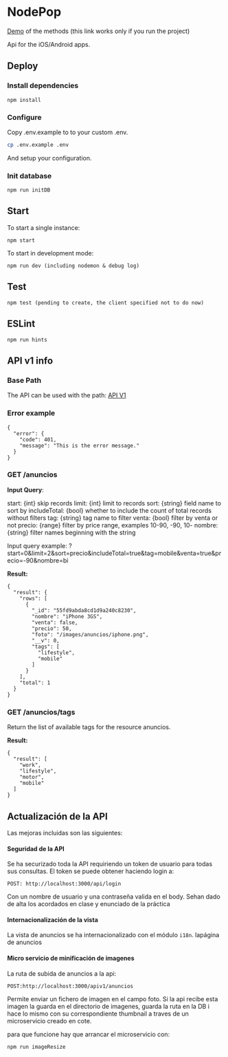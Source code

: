 # NodePop

[Demo](/anuncios) of the methods (this link works only if you run the project)

Api for the iOS/Android apps.

## Deploy

### Install dependencies

    npm install

### Configure

Copy .env.example to to your custom .env.

```sh
cp .env.example .env
```

And setup your configuration.

### Init database

    npm run initDB

## Start

To start a single instance:

    npm start

To start in development mode:

    npm run dev (including nodemon & debug log)

## Test

    npm test (pending to create, the client specified not to do now)

## ESLint

    npm run hints

## API v1 info

### Base Path

The API can be used with the path:
[API V1](/apiv1/anuncios)

### Error example

    {
      "error": {
        "code": 401,
        "message": "This is the error message."
      }
    }

### GET /anuncios

**Input Query**:

start: {int} skip records
limit: {int} limit to records
sort: {string} field name to sort by
includeTotal: {bool} whether to include the count of total records without filters
tag: {string} tag name to filter
venta: {bool} filter by venta or not
precio: {range} filter by price range, examples 10-90, -90, 10-
nombre: {string} filter names beginning with the string

Input query example: ?start=0&limit=2&sort=precio&includeTotal=true&tag=mobile&venta=true&precio=-90&nombre=bi

**Result:**

    {
      "result": {
        "rows": [
          {
            "_id": "55fd9abda8cd1d9a240c8230",
            "nombre": "iPhone 3GS",
            "venta": false,
            "precio": 50,
            "foto": "/images/anuncios/iphone.png",
            "__v": 0,
            "tags": [
              "lifestyle",
              "mobile"
            ]
          }
        ],
        "total": 1
      }
    }

### GET /anuncios/tags

Return the list of available tags for the resource anuncios.

**Result:**

    {
      "result": [
        "work",
        "lifestyle",
        "motor",
        "mobile"
      ]
    }

## Actualización de la API
Las mejoras incluidas son las siguientes:

#### Seguridad de la API
Se ha securizado toda la API requiriendo un token de usuario para todas sus consultas. El token se puede obtener haciendo login a:

```
POST: http://localhost:3000/api/login
```

Con un nombre de usuario y una contraseña valida en el body. Sehan dado de alta los acordados en clase y enunciado de la práctica

#### Internacionalización de la vista

La vista de anuncios se ha internacionalizado con el módulo `i18n`. lapágina de anuncios
#### Micro servicio de minificación de imagenes

La ruta de subida de anuncios a la api:

```
POST:http://localhost:3000/apiv1/anuncios
```

Permite enviar un fichero de imagen en el campo foto. Si la api recibe esta imagen la guarda en el directorio de imagenes, guarda la ruta en la DB i hace lo mismo con su correspondiente thumbnail a traves de un microservicio creado en cote.

para que funcione hay que arrancar el microservicio con:
```
npm run imageResize
```
